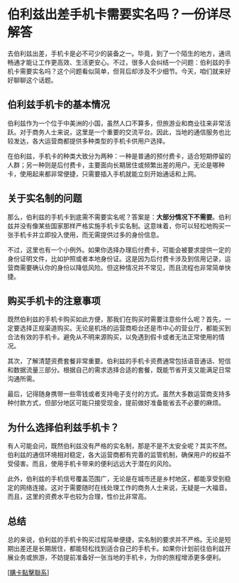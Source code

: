 # 伯利兹出差手机卡需要实名吗？一份详尽解答

去伯利兹出差，手机卡是必不可少的装备之一。毕竟，到了一个陌生的地方，通讯畅通才能让工作更高效、生活更安心。不过，很多人会纠结一个问题：伯利兹的手机卡需要实名吗？这个问题看似简单，但背后却涉及不少细节。今天，咱们就来好好聊聊这个话题。

## 伯利兹手机卡的基本情况

伯利兹作为一个位于中美洲的小国，虽然人口不算多，但旅游业和商业往来非常活跃。对于商务人士来说，这里是一个重要的交流平台。因此，当地的通信服务也比较发达，各大运营商都提供多种类型的手机卡供用户选择。

在伯利兹，手机卡的种类大致分为两种：一种是普通的预付费卡，适合短期停留的人群；另一种则是后付费卡，主要面向长期居住或频繁出差的用户。无论是哪种卡，使用起来都非常便捷，只需要插入手机就能立刻开始通话和上网。

## 关于实名制的问题

那么，伯利兹的手机卡到底需不需要实名呢？答案是：**大部分情况下不需要**。伯利兹并没有像某些国家那样严格实施手机卡实名制。这意味着，你可以轻松地购买一张手机卡并立即投入使用，而无需提供过多的身份信息。

不过，这里也有一个小例外。如果你选择办理后付费卡，可能会被要求提供一定的身份证明文件，比如护照或者本地身份证。这是因为后付费卡涉及到信用记录，运营商需要确认你的身份以降低风险。但这种情况并不常见，而且流程也非常简单快捷。

## 购买手机卡的注意事项

既然伯利兹的手机卡购买如此方便，那我们在购买时需要注意些什么呢？首先，一定要选择正规渠道购买。无论是机场的运营商柜台还是市中心的营业厅，都能买到合法有效的手机卡。避免从不明来源购买，以免遇到假卡或者无法正常使用的情况。

其次，了解清楚资费套餐非常重要。伯利兹的手机卡资费通常包括语音通话、短信和数据流量三部分。根据自己的需求选择合适的套餐，既能节省开支又能满足日常沟通所需。

最后，记得随身携带一些零钱或者支持电子支付的方式。虽然大多数运营商支持多种付款方式，但部分地区可能只接受现金，提前做好准备能省去不必要的麻烦。

## 为什么选择伯利兹手机卡？

有人可能会问，既然伯利兹没有严格的实名制，那是不是不太安全呢？其实不然。伯利兹的通信环境相对稳定，各大运营商都有完善的监管机制，确保用户的权益不受侵害。而且，使用手机卡带来的便利远远大于潜在的风险。

此外，伯利兹的手机信号覆盖范围广，无论是在城市还是乡村地区，都能享受到稳定的网络连接。这对于需要随时在线处理工作的商务人士来说，无疑是一大福音。而且，这里的资费水平也较为合理，性价比非常高。

## 总结

总的来说，伯利兹的手机卡购买过程简单便捷，实名制的要求并不严格。无论是短期出差还是长期居住，都能轻松找到适合自己的手机卡。如果你计划前往伯利兹开展业务或旅游，不妨提前准备好一张当地的手机卡，为你的旅程增添更多便利。

[[購卡點擊聯系](https://t.me/s/esim1088)]